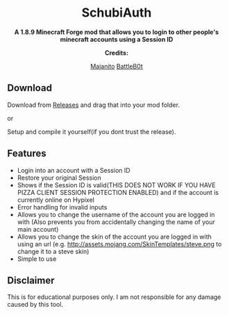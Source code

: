 <div align="center">

# SchubiAuth

**A 1.8.9 Minecraft Forge mod that allows you to login to other people's minecraft accounts using a Session ID**

**Credits:**

[Majanito](https://github.com/Majanito)
[BattleB0t](https://github.com/BattleB0t)

</div>

## Download
Download from [Releases](https://github.com/lhudqt/SchubiAuthV2/releases) and drag that into your mod folder.

or

Setup and compile it yourself(if you dont trust the release).

## Features
- Login into an account with a Session ID 
- Restore your original Session
- Shows if the Session ID is valid(THIS DOES NOT WORK IF YOU HAVE PIZZA CLIENT SESSION PROTECTION ENABLED) and if the account is currently online on Hypixel
- Error handling for invalid inputs
- Allows you to change the username of the account you are logged in with (Also prevents you from accidentally changing the name of your main account)
- Allows you to change the skin of the account you are logged in with using an url (e.g. http://assets.mojang.com/SkinTemplates/steve.png to change it to a steve skin)
- Simple to use

## Disclaimer
This is for educational purposes only. I am not responsible for any damage caused by this tool.
